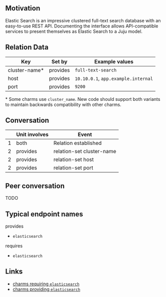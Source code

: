 ## Motivation

Elastic Search is an impressive clustered full-text search database with an easy-to-use REST API. Documenting the interface allows API-compatible services to present themselves as Elastic Search to a Juju model. 

## Relation Data

| Key | Set by | Example values |
|------|-------|------|
| cluster-name* | provides | `full-text-search` |
| host | provides | `10.10.0.1`, `app.example.internal` |
| port | provides | `9200` | 

\* Some charms use `cluster_name`. New code should support both variants to maintain backwards compatibility with other charms.

## Conversation

|  | Unit involves | Event | 
|-------|---------|---|
| 1     | both      | Relation established
| 2     | provides      | relation-set cluster-name
| 2     | provides      | relation-set host
| 2     | provides      | relation-set port

## Peer conversation

TODO

## Typical endpoint names

provides
- `elasticsearch`

requires
- `elasticsearch`

## Links
- [charms requiring `elasticsearch`](https://jaas.ai/search?requires=elasticsearch)
- [charms providing `elasticsearch`](https://jaas.ai/search?provides=elasticsearch)
